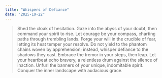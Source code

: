 ```yaml
---
title: "Whispers of Defiance"
date: "2025-10-22"
---
```


> Shed the cloak of hesitation. Gaze into the abyss of your doubt, then command your spirit to rise. Let courage be your compass, charting paths through trembling lands. Forge your will in the crucible of fear, letting its heat temper your resolve. Do not yield to the phantom chains woven by apprehension; instead, whisper defiance to the shadows they cast. Embrace the tremor in your steps, then leap. Let your heartbeat echo bravery, a relentless drum against the silence of inaction. Unfurl the banners of your unique, indomitable spirit. Conquer the inner landscape with audacious grace.
